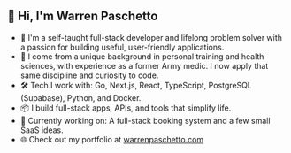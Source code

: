 ## 👋 Hi, I'm **Warren Paschetto** 

- 📖 I'm a self-taught full-stack developer and lifelong problem solver with a passion for building useful, user-friendly applications.
- 🧠 I come from a unique background in personal training and health sciences, with experience as a former Army medic. I now apply that same discipline and curiosity to code.
- 🛠️ Tech I work with: Go, Next.js, React, TypeScript, PostgreSQL (Supabase), Python, and Docker.
- 📦 I build full-stack apps, APIs, and tools that simplify life.
- 🚀 Currently working on: A full-stack booking system and a few small SaaS ideas.
- 🌐 Check out my portfolio at [warrenpaschetto.com](https://www.warrenpaschetto.com/)

